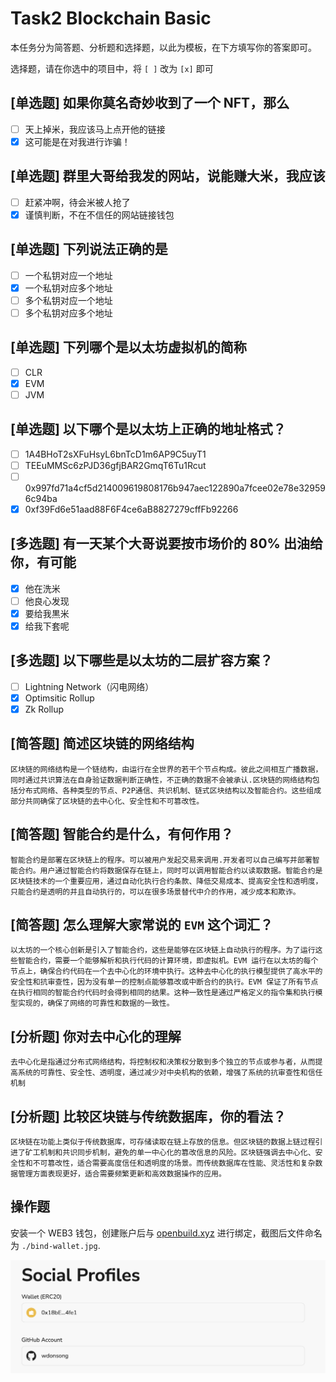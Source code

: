 # Task2 Blockchain Basic

本任务分为简答题、分析题和选择题，以此为模板，在下方填写你的答案即可。

选择题，请在你选中的项目中，将 `[ ]` 改为 `[x]` 即可

## [单选题] 如果你莫名奇妙收到了一个 NFT，那么

- [ ] 天上掉米，我应该马上点开他的链接
- [x] 这可能是在对我进行诈骗！

## [单选题] 群里大哥给我发的网站，说能赚大米，我应该

- [ ] 赶紧冲啊，待会米被人抢了
- [x] 谨慎判断，不在不信任的网站链接钱包

## [单选题] 下列说法正确的是

- [ ] 一个私钥对应一个地址
- [x] 一个私钥对应多个地址
- [ ] 多个私钥对应一个地址
- [ ] 多个私钥对应多个地址

## [单选题] 下列哪个是以太坊虚拟机的简称

- [ ] CLR
- [x] EVM
- [ ] JVM

## [单选题] 以下哪个是以太坊上正确的地址格式？

- [ ] 1A4BHoT2sXFuHsyL6bnTcD1m6AP9C5uyT1
- [ ] TEEuMMSc6zPJD36gfjBAR2GmqT6Tu1Rcut
- [ ] 0x997fd71a4cf5d214009619808176b947aec122890a7fcee02e78e329596c94ba
- [x] 0xf39Fd6e51aad88F6F4ce6aB8827279cffFb92266

## [多选题] 有一天某个大哥说要按市场价的 80% 出油给你，有可能

- [x] 他在洗米
- [ ] 他良心发现
- [x] 要给我黒米
- [x] 给我下套呢

## [多选题] 以下哪些是以太坊的二层扩容方案？

- [ ] Lightning Network（闪电网络）
- [x] Optimsitic Rollup
- [x] Zk Rollup

## [简答题] 简述区块链的网络结构

```
区块链的网络结构是一个链结构，由运行在全世界的若干个节点构成。彼此之间相互广播数据，同时通过共识算法在自身验证数据判断正确性，不正确的数据不会被承认.区块链的网络结构包括分布式网络、各种类型的节点、P2P通信、共识机制、链式区块结构以及智能合约。这些组成部分共同确保了区块链的去中心化、安全性和不可篡改性。
```

## [简答题] 智能合约是什么，有何作用？

```
智能合约是部署在区块链上的程序。可以被用户发起交易来调用.开发者可以自己编写并部署智能合约。用户通过智能合约将数据保存在链上，同时可以调用智能合约以读取数据。智能合约是区块链技术的一个重要应用，通过自动化执行合约条款、降低交易成本、提高安全性和透明度，只能合约是透明的并且自动执行的，可以在很多场景替代中介的作用，减少成本和欺诈。
```

## [简答题] 怎么理解大家常说的 `EVM` 这个词汇？

```
以太坊的一个核心创新是引入了智能合约，这些是能够在区块链上自动执行的程序。为了运行这些智能合约，需要一个能够解析和执行代码的计算环境，即虚拟机。EVM 运行在以太坊的每个节点上，确保合约代码在一个去中心化的环境中执行。这种去中心化的执行模型提供了高水平的安全性和抗审查性，因为没有单一的控制点能够篡改或中断合约的执行。EVM 保证了所有节点在执行相同的智能合约代码时会得到相同的结果。这种一致性是通过严格定义的指令集和执行模型实现的，确保了网络的可靠性和数据的一致性。
```

## [分析题] 你对去中心化的理解

```
去中心化是指通过分布式网络结构，将控制权和决策权分散到多个独立的节点或参与者，从而提高系统的可靠性、安全性、透明度，通过减少对中央机构的依赖，增强了系统的抗审查性和信任机制
```

## [分析题] 比较区块链与传统数据库，你的看法？

```
区块链在功能上类似于传统数据库，可存储读取在链上存放的信息。但区块链的数据上链过程引进了矿工机制和共识同步机制，避免的单一中心化的篡改信息的风险。区块链强调去中心化、安全性和不可篡改性，适合需要高度信任和透明度的场景。而传统数据库在性能、灵活性和复杂数据管理方面表现更好，适合需要频繁更新和高效数据操作的应用。
```

## 操作题

安装一个 WEB3 钱包，创建账户后与 [openbuild.xyz](https://openbuild.xyz/profile) 进行绑定，截图后文件命名为 `./bind-wallet.jpg`.

![钱包绑定截图](./bind-wallet.png)
